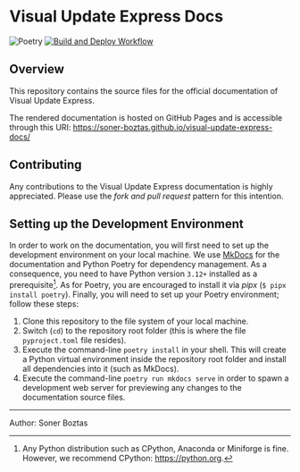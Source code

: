 # Visual Update Express Docs

![Poetry](https://img.shields.io/badge/Poetry-%233B82F6.svg?style=for-the-badge&logo=poetry&logoColor=0B3D8D) [![Build and Deploy Workflow](https://github.com/soner-boztas/visual-update-express-docs/actions/workflows/build_and_deploy.yml/badge.svg?branch=main&event=push)](https://github.com/soner-boztas/visual-update-express-docs/actions/workflows/build_and_deploy.yml)

## Overview

This repository contains the source files for the official documentation of Visual Update Express.

The rendered documentation is hosted on GitHub Pages and is accessible through this URI: https://soner-boztas.github.io/visual-update-express-docs/

## Contributing

Any contributions to the Visual Update Express documentation is highly appreciated. Please use the _fork and pull request_ pattern for this intention.

## Setting up the Development Environment

In order to work on the documentation, you will first need to set up the development environment on your local machine. We use [MkDocs](https://www.mkdocs.org/) for the documentation and Python Poetry for dependency management. As a consequence, you need to have Python version `3.12+` installed as a prerequisite[^1]. As for Poetry, you are encouraged to install it via _pipx_ (`$ pipx install poetry`). Finally, you will need to set up your Poetry environment; follow these steps:
1. Clone this repository to the file system of your local machine.
2. Switch (`cd`) to the repository root folder (this is where the file `pyproject.toml` file resides).
3. Execute the command-line `poetry install` in your shell. This will create a Python virtual environment inside the repository root folder and install all dependencies into it (such as MkDocs).
4. Execute the command-line `poetry run mkdocs serve` in order to spawn a development web server for previewing any changes to the documentation source files. 

---

Author: Soner Boztas

[^1]: Any Python distribution such as CPython, Anaconda or Miniforge is fine. However, we recommend CPython: https://python.org.
